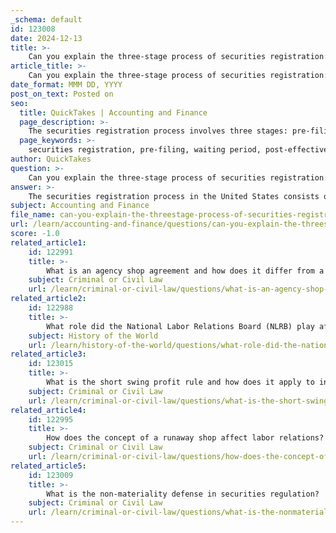 ```yaml
---
_schema: default
id: 123008
date: 2024-12-13
title: >-
    Can you explain the three-stage process of securities registration: prefiling, waiting, and post-filing?
article_title: >-
    Can you explain the three-stage process of securities registration: prefiling, waiting, and post-filing?
date_format: MMM DD, YYYY
post_on_text: Posted on
seo:
  title: QuickTakes | Accounting and Finance
  page_description: >-
    The securities registration process involves three stages: pre-filing, during which issuers prepare documents without making offers; the waiting period, where the SEC reviews the registration; and the post-effective period, which allows for binding sales of securities after SEC approval.
  page_keywords: >-
    securities registration, pre-filing, waiting period, post-effective period, SEC, registration statement, quiet period, roadshow, red herring prospectus, Blue Sky Laws, investor protection, market transparency
author: QuickTakes
question: >-
    Can you explain the three-stage process of securities registration: prefiling, waiting, and post-filing?
answer: >-
    The securities registration process in the United States consists of three critical stages: the pre-filing period, the waiting period, and the post-effective period. Each stage has specific rules and activities associated with it.\n\n1. **Pre-filing Period**: This stage occurs before the registration statement is filed with the Securities and Exchange Commission (SEC). During this time, the issuer selects underwriters and prepares the necessary offering documents. Importantly, no sales, security offers, advertisements, or marketing activities are allowed during this period. The issuer is essentially in a "quiet period," where they cannot make any offers to sell securities, as defined by Section 2(a)(3) of the Securities Act.\n\n2. **Waiting Period**: After the registration statement (such as Form S-1) is filed with the SEC, the waiting period begins. This period lasts until the SEC reviews the registration statement and declares it effective. During this time, the SEC examines the registration for adequate disclosures. The issuer may engage in activities such as conducting a "road show" to market the securities, but they must adhere to strict regulations, including the use of a "red herring" prospectus, which provides preliminary information without final pricing. The issuer must also comply with state-level regulations, known as Blue Sky Laws.\n\n3. **Post-effective Period**: Once the SEC approves the registration statement, the issuer enters the post-effective period. At this stage, binding offers to purchase and sell securities can be made. However, the issuer must issue a new prospectus stating the final price of the securities to the buyer at the time of sale. This period allows for the actual sale of the securities without the restrictions that applied during the previous stages.\n\nUnderstanding these stages is crucial for companies looking to offer securities to the public, as they ensure compliance with federal regulations and protect investors by promoting transparency in the market.
subject: Accounting and Finance
file_name: can-you-explain-the-threestage-process-of-securities-registration-prefiling-waiting-and-postfiling.md
url: /learn/accounting-and-finance/questions/can-you-explain-the-threestage-process-of-securities-registration-prefiling-waiting-and-postfiling
score: -1.0
related_article1:
    id: 122991
    title: >-
        What is an agency shop agreement and how does it differ from a closed shop agreement?
    subject: Criminal or Civil Law
    url: /learn/criminal-or-civil-law/questions/what-is-an-agency-shop-agreement-and-how-does-it-differ-from-a-closed-shop-agreement
related_article2:
    id: 122988
    title: >-
        What role did the National Labor Relations Board (NLRB) play after its creation in 1935?
    subject: History of the World
    url: /learn/history-of-the-world/questions/what-role-did-the-national-labor-relations-board-nlrb-play-after-its-creation-in-1935
related_article3:
    id: 123015
    title: >-
        What is the short swing profit rule and how does it apply to insiders?
    subject: Criminal or Civil Law
    url: /learn/criminal-or-civil-law/questions/what-is-the-short-swing-profit-rule-and-how-does-it-apply-to-insiders
related_article4:
    id: 122995
    title: >-
        How does the concept of a runaway shop affect labor relations?
    subject: Criminal or Civil Law
    url: /learn/criminal-or-civil-law/questions/how-does-the-concept-of-a-runaway-shop-affect-labor-relations
related_article5:
    id: 123009
    title: >-
        What is the non-materiality defense in securities regulation?
    subject: Criminal or Civil Law
    url: /learn/criminal-or-civil-law/questions/what-is-the-nonmateriality-defense-in-securities-regulation
---
```


&nbsp;
